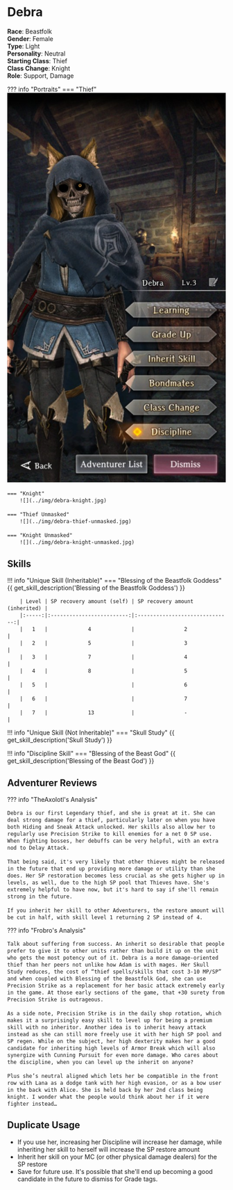 # Debra

**Race**: Beastfolk  
**Gender**: Female  
**Type**: Light  
**Personality**: Neutral  
**Starting Class**: Thief  
**Class Change**: Knight  
**Role**: Support, Damage

??? info "Portraits"
    === "Thief"
        ![](../img/debra-thief.jpg)

    === "Knight"
        ![](../img/debra-knight.jpg)

    === "Thief Unmasked"
        ![](../img/debra-thief-unmasked.jpg)

    === "Knight Unmasked"
        ![](../img/debra-knight-unmasked.jpg)

## Skills

!!! info "Unique Skill (Inheritable)"
    === "Blessing of the Beastfolk Goddess"
        {{ get_skill_description('Blessing of the Beastfolk Goddess') }}

        | Level | SP recovery amount (self) | SP recovery amount (inherited) |
        |:-----:|:-------------------------:|:------------------------------:|
        |   1   |             4             |                2               |
        |   2   |             5             |                3               |
        |   3   |             7             |                4               |
        |   4   |             8             |                5               |
        |   5   |                           |                6               |
        |   6   |                           |                7               |
        |   7   |             13            |                -               |

!!! info "Unique Skill (Not Inheritable)"
    === "Skull Study"
        {{ get_skill_description('Skull Study') }}

!!! info "Discipline Skill"
    === "Blessing of the Beast God"
        {{ get_skill_description('Blessing of the Beast God') }}

## Adventurer Reviews

??? info "TheAxolotl's Analysis"
    
    Debra is our first Legendary thief, and she is great at it. She can deal strong damage for a thief, particularly later on when you have both Hiding and Sneak Attack unlocked. Her skills also allow her to regularly use Precision Strike to kill enemies for a net 0 SP use. When fighting bosses, her debuffs can be very helpful, with an extra nod to Delay Attack.

    That being said, it's very likely that other thieves might be released in the future that end up providing more damage or utility than she does. Her SP restoration becomes less crucial as she gets higher up in levels, as well, due to the high SP pool that Thieves have. She's extremely helpful to have now, but it's hard to say if she'll remain strong in the future.

    If you inherit her skill to other Adventurers, the restore amount will be cut in half, with skill level 1 returning 2 SP instead of 4.

??? info "Frobro's Analysis"

    Talk about suffering from success. An inherit so desirable that people prefer to give it to other units rather than build it up on the unit who gets the most potency out of it. Debra is a more damage-oriented thief than her peers not unlike how Adam is with mages. Her Skull Study reduces, the cost of “thief spells/skills that cost 3-10 MP/SP” and when coupled with Blessing of the Beastfolk God, she can use Precision Strike as a replacement for her basic attack extremely early in the game. At those early sections of the game, that +30 surety from Precision Strike is outrageous. 

    As a side note, Precision Strike is in the daily shop rotation, which makes it a surprisingly easy skill to level up for being a premium skill with no inheritor. Another idea is to inherit heavy attack instead as she can still more freely use it with her high SP pool and SP regen. While on the subject, her high dexterity makes her a good candidate for inheriting high levels of Armor Break which will also synergize with Cunning Pursuit for even more damage. Who cares about the discipline, when you can level up the inherit on anyone?

    Plus she’s neutral aligned which lets her be compatible in the front row with Lana as a dodge tank with her high evasion, or as a bow user in the back with Alice. She is held back by her 2nd class being knight. I wonder what the people would think about her if it were fighter instead…

## Duplicate Usage

* If you use her, increasing her Discipline will increase her damage, while inheriting her skill to herself will increase the SP restore amount
* Inherit her skill on your MC (or other physical damage dealers) for the SP restore
* Save for future use. It's possible that she'll end up becoming a good candidate in the future to dismiss for Grade tags.
